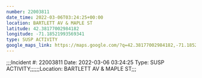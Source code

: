 ```yaml
---
number: 22003811
date_time: 2022-03-06T03:24:25+00:00
location: BARTLETT AV & MAPLE ST
latitude: 42.38177002984182
longitude: -71.18521993569341
type: SUSP ACTIVITY
google_maps_link: https://maps.google.com/?q=42.38177002984182,-71.18521993569341
---
```


;;;Incident #: 22003811  Date: 2022-03-06 03:24:25   Type: SUSP ACTIVITY;;;;;;Location: BARTLETT AV & MAPLE ST;;;
